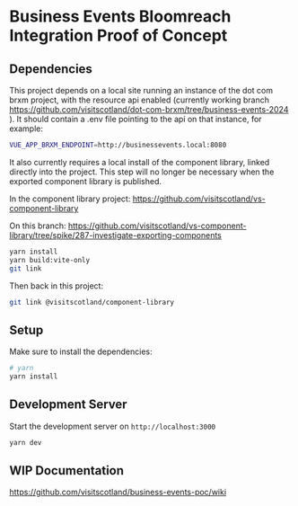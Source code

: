 # Business Events Bloomreach Integration Proof of Concept

## Dependencies 

This project depends on a local site running an instance of the dot com brxm project, with the resource api enabled (currently working branch https://github.com/visitscotland/dot-com-brxm/tree/business-events-2024 ). It should contain a .env file pointing to the api on that instance, for example:

```bash
VUE_APP_BRXM_ENDPOINT=http://businessevents.local:8080
```

It also currently requires a local install of the component library, linked directly into the project. This step will no longer be necessary when the exported component library is published.

In the component library project: https://github.com/visitscotland/vs-component-library

On this branch: https://github.com/visitscotland/vs-component-library/tree/spike/287-investigate-exporting-components

```bash
yarn install
yarn build:vite-only
git link
```

Then back in this project:

```bash
git link @visitscotland/component-library
```

## Setup

Make sure to install the dependencies:

```bash
# yarn
yarn install
```

## Development Server

Start the development server on `http://localhost:3000`

```bash
yarn dev
```

## WIP Documentation

https://github.com/visitscotland/business-events-poc/wiki
